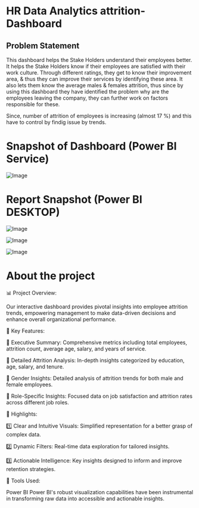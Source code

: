 
# HR Data Analytics attrition-Dashboard

## Problem Statement

This dashboard helps the Stake Holders understand their employees better. It helps the Stake Holders know if their employees are satisfied with their work culture. Through different ratings, they get to know their improvement area, & thus they can improve their services by identifying these area. It also lets them know the average males & females attrition, thus since by using this dashboard they have identified the problem why are the employees leaving the company, they can further work on factors responsible for these.

Since, number of attrition of employees is increasing (almost 17 %) and this have to control by findig issue by trends.

# Snapshot of Dashboard (Power BI Service)

![Image](https://github.com/user-attachments/assets/dc7df095-d7cd-45cd-b7d2-75888daf9bde)

 
 # Report Snapshot (Power BI DESKTOP)

 
![Image](https://github.com/user-attachments/assets/a3468016-3de6-4f01-ba6b-1281c7f647a7)

![Image](https://github.com/user-attachments/assets/30709d5d-8e7e-4967-8da1-f8daa367958e)

![Image](https://github.com/user-attachments/assets/efb519d4-35ad-4fd8-878e-b41f55bcf8ee)

 # About the project 

📊 Project Overview:

Our interactive dashboard provides pivotal insights into employee attrition trends, empowering management to make data-driven decisions and enhance overall organizational performance.

💼 Key Features: 

🔹 Executive Summary: Comprehensive metrics including total employees, attrition count, average age, salary, and years of service. 

🔹 Detailed Attrition Analysis: In-depth insights categorized by education, age, salary, and tenure. 

🔹 Gender Insights: Detailed analysis of attrition trends for both male and female employees. 

🔹 Role-Specific Insights: Focused data on job satisfaction and attrition rates across different job roles.

🌟 Highlights:

1️⃣ Clear and Intuitive Visuals: Simplified representation for a better grasp of complex data.

2️⃣ Dynamic Filters: Real-time data exploration for tailored insights. 

3️⃣ Actionable Intelligence: Key insights designed to inform and improve retention strategies.

📌 Tools Used:

Power BI Power BI's robust visualization capabilities have been instrumental in transforming raw data into accessible and actionable insights.
